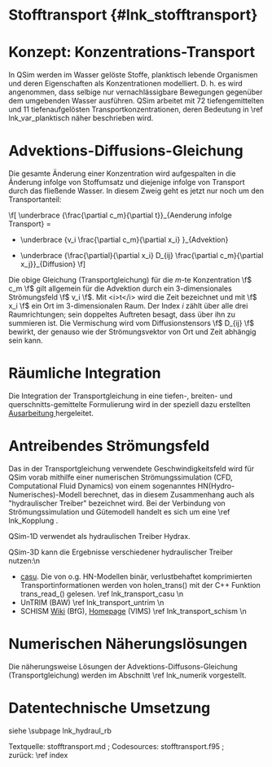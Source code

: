Stofftransport  {#lnk_stofftransport}
===============

# Konzept: Konzentrations-Transport 

In QSim werden im Wasser gelöste Stoffe, planktisch lebende Organismen und deren 
Eigenschaften als Konzentrationen modelliert. D. h. es wird angenommen,
dass selbige nur vernachlässigbare Bewegungen gegenüber dem umgebenden Wasser ausführen.
QSim arbeitet mit 72 tiefengemittelten und 11 tiefenaufgelösten Transportkonzentrationen,
deren Bedeutung in \ref lnk_var_planktisch näher beschrieben wird.


# Advektions-Diffusions-Gleichung
Die gesamte Änderung einer Konzentration wird aufgespalten in die Änderung 
infolge von Stoffumsatz und diejenige infolge von
Transport durch das fließende Wasser. In diesem Zweig geht es jetzt nur noch 
um den Transportanteil:

\f[
  \underbrace {\frac{\partial c_m}{\partial t}}_{Aenderung infolge Transport} =
- \underbrace {v_i \frac{\partial c_m}{\partial x_i} }_{Advektion}
+ \underbrace {\frac{\partial}{\partial x_i} D_{ij} \frac{\partial c_m}{\partial x_j}}_{Diffusion}
\f]

Die obige Gleichung (Transportgleichung) für die <i>m</i>-te Konzentration \f$ c_m \f$ 
gilt allgemein für die Advektion durch ein 3-dimensionales Strömungsfeld \f$ v_i \f$.
Mit <i>t</i> wird die Zeit bezeichnet und mit \f$ x_i \f$ ein Ort im 3-dimensionalen Raum. 
Der Index <i>i</i> zählt über alle drei Raumrichtungen; sein doppeltes Auftreten 
besagt, dass über ihn zu summieren ist.
Die Vermischung wird vom Diffusionstensors \f$ D_{ij} \f$ bewirkt, der genauso 
wie der Strömungsvektor von Ort und Zeit abhängig sein kann.


# Räumliche Integration
Die Integration der Transportgleichung in eine tiefen-, breiten- und 
querschnitts-gemittelte Formulierung wird in der speziell dazu erstellten 
<a href="./pdf/transport_dimensionsreduziert2016.pdf" target="_blank">
Ausarbeitung </a> hergeleitet.


# Antreibendes Strömungsfeld
Das in der Transportgleichung verwendete Geschwindigkeitsfeld wird für QSim 
vorab mithilfe einer numerischen Strömungssimulation 
(CFD, Computational Fluid Dynamics) von einem sogenanntes 
HN(Hydro-Numerisches)-Modell berechnet, das in diesem Zusammenhang auch als 
"hydraulischer Treiber" bezeichnet wird. Bei der Verbindung von 
Strömungssimulation und Gütemodell handelt es sich um eine \ref lnk_Kopplung .


QSim-1D verwendet als hydraulischen Treiber Hydrax.

QSim-3D kann die Ergebnisse verschiedener hydraulischer Treiber nutzen:\n

- <a href="http://www.wasserimunterricht.de/wyrwa/casu12.html"  
   target="_blank">casu</a>.
   Die von o.g. HN-Modellen binär, verlustbehaftet komprimierten 
   Transportinformationen werden von holen_trans() mit der C++ Funktion 
   trans_read_() gelesen. \ref lnk_transport_casu \n
- UnTRIM (BAW) \ref lnk_transport_untrim \n
- SCHISM <a href="http://voss-wiki.bafg.de/instanzen/schismwiki/doku.php/start" target="_blank">Wiki</a> (BfG),
  <a href="http://ccrm.vims.edu/schism/" target="_blank">Homepage</a> (VIMS) 
  \ref lnk_transport_schism \n


# Numerischen Näherungslösungen
Die näherungsweise Lösungen der Advektions-Diffusons-Gleichung 
(Transportgleichung) werden im Abschnitt \ref lnk_numerik vorgestellt.

# Datentechnische Umsetzung
siehe \subpage lnk_hydraul_rb
 
Textquelle: stofftransport.md ; Codesources: stofftransport.f95 ;  
zurück: \ref index
 